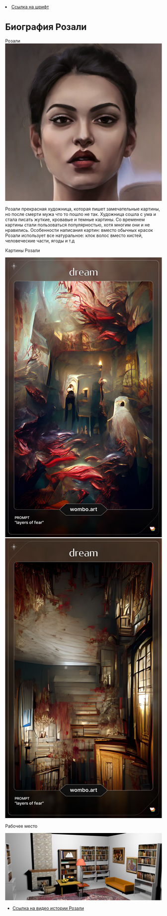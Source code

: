<html>
  <head>
    <li> <a href= "https://disk.yandex.ru/d/rxNiEUNsysul8w"> Ссылка на шрифт </a> </li>
    <h1> Биография Розали </h1>
    </head>
  <body style="font-family:SVGFont 1"> </body>
    Розали
  <img src="Розалина.jpeg"/> <BR>
  <body>
<p> Розали прекрасная художница, которая пишет замечательные картины, но после смерти мужа что то пошло не так. Художница сошла с ума и стала писать жуткие, кровавые и темные картины. Со временем картины стали пользоваться популярностью, хотя многим они и не нравились. 
  Особенности написания картин: вместо обычных красок Розали использует все натуральное: клок волос вместо кистей, человеческие части, ягоды и т.д </p>
    </body>
<p> Картины Розали </p>
<img src="картина 1.jpg"/> <BR>
<img src="картина 2.jpg"/> <BR>
<p>Рабочее место </p>
<img src="комната.png"/> <BR>
  <ul>
  <li> <a href= "https://www.youtube.com/watch?v=KV-2Bd0qsvc">Ссылка на видео истории Розали </a> </li>
</html>
